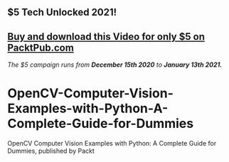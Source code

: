 ## $5 Tech Unlocked 2021!
[Buy and download this Video for only $5 on PacktPub.com](https://www.packtpub.com/product/opencv-computer-vision-examples-with-python-a-complete-guide-for-dummies-video/9781838820817)
-----
*The $5 campaign         runs from __December 15th 2020__ to __January 13th 2021.__*

# OpenCV-Computer-Vision-Examples-with-Python-A-Complete-Guide-for-Dummies
OpenCV Computer Vision Examples with Python: A Complete Guide for Dummies, published by Packt
